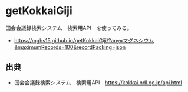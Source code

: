 # getKokkaiGiji
国会会議録検索システム　検索用API　を使ってみる。

* https://mghs15.github.io/getKokkaiGiji/?any=マグネシウム&maximumRecords=100&recordPacking=json

## 出典
* 国会会議録検索システム　検索用API　https://kokkai.ndl.go.jp/api.html

